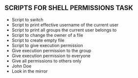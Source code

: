 ## SCRIPTS FOR SHELL PERMISSIONS TASK
* Script to switch
* Script to print effective username of the current user
* Script to print all groups the current user belongs to
* Script to change the owner of a file
* Script to create empty file
* Script to give execution permission
* Give execution permission to the group
* Give execution permission to everyone
* Give all permissions to others only
* John Doe
* Look in the mirror
